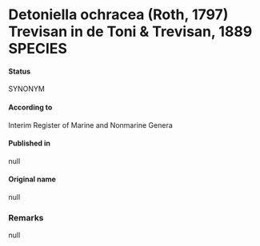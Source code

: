 # Detoniella ochracea (Roth, 1797) Trevisan in de Toni & Trevisan, 1889 SPECIES

#### Status
SYNONYM

#### According to
Interim Register of Marine and Nonmarine Genera

#### Published in
null

#### Original name
null

### Remarks
null